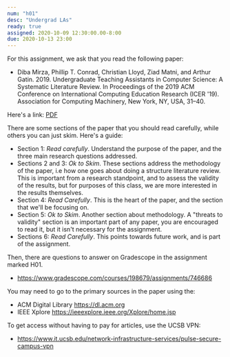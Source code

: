 ```yaml
---
num: "h01"
desc: "Undergrad LAs"
ready: true 
assigned: 2020-10-09 12:30:00.00-8:00
due: 2020-10-13 23:00
---
```


For this assignment, we ask that you read the following paper:

* Diba Mirza, Phillip T. Conrad, Christian Lloyd, Ziad Matni, and Arthur Gatin. 2019. Undergraduate Teaching Assistants in Computer Science: A Systematic Literature Review. In Proceedings of the 2019 ACM Conference on International Computing Education Research (ICER '19). Association for Computing Machinery, New York, NY, USA, 31–40.

Here's a link: [PDF](mirza-ula-lit-review.pdf)

There are some sections of the paper that you should read carefully,
while others you can just skim.  Here's a guide:

* Section 1: *Read carefully*. Understand the purpose
  of the paper, and the three main research questions addressed.
* Sections 2 and 3: *Ok to Skim*. These sections address the methodology
  of the paper, i.e how one goes about doing a structure literature
  review.  This is important from a research standpoint, and to assess
  the validity of the results, but for purposes of this class, we are
  more interested in the results themselves.
* Section 4: *Read Carefully*.  This is the heart of the paper, and the
  section that we'll be focusing on.
* Section 5: *Ok to Skim*. Another section about methodology.  A
  "threats to validity" section is an important part of any paper,
  you are encouraged to read it, but it isn't necessary for the assignment.
* Sections 6: *Read Carefully*.  This points towards future work, and
  is part of the assignment.

Then, there are questions to answer on Gradescope in the assignment
marked H01.

* <https://www.gradescope.com/courses/198679/assignments/746686>

You may need to go to the primary sources in the paper using
the:

* ACM Digital Library <https://dl.acm.org>
* IEEE Xplore <https://ieeexplore.ieee.org/Xplore/home.jsp>

To get access without having to pay for articles, use the
UCSB VPN:

* <https://www.it.ucsb.edu/network-infrastructure-services/pulse-secure-campus-vpn>

